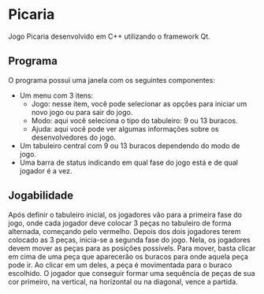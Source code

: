 # Picaria

Jogo Picaria desenvolvido em C++ utilizando o framework Qt.

## Programa

O programa possui uma janela com os seguintes componentes:
- Um menu com 3 itens:
  - Jogo: nesse item, você pode selecionar as opções para iniciar um novo jogo ou para sair do jogo.
  - Modo: aqui você seleciona o tipo do tabuleiro: 9 ou 13 buracos.
  - Ajuda: aqui você pode ver algumas informações sobre os desenvolvedores do jogo.
- Um tabuleiro central com 9 ou 13 buracos dependendo do modo de jogo.
- Uma barra de status indicando em qual fase do jogo está e de qual jogador é a vez.

## Jogabilidade

Após definir o tabuleiro inicial, os jogadores vão para a primeira fase do jogo, onde cada jogador deve colocar 3 peças no tabuleiro de forma alternada, começando pelo vermelho.
Depois dos dois jogadores terem colocado as 3 peças, inicia-se a segunda fase do jogo. Nela, os jogadores devem mover as peças para as posições possívels. Para mover, basta clicar
em cima de uma peça que aparecerão os buracos para onde aquela peça pode ir. Ao clicar em um deles, a peça é movimentada para o buraco escolhido. O jogador que conseguir formar uma
sequência de peças de sua cor primeiro, na vertical, na horizontal ou na diagonal, vence a partida.
